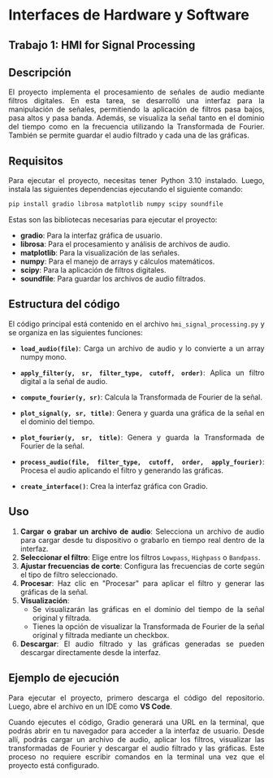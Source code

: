 <div align="justify">

# Interfaces de Hardware y Software

## Trabajo 1: HMI for Signal Processing

## Descripción

El proyecto implementa el procesamiento de señales de audio mediante filtros digitales. En esta tarea, se desarrolló una interfaz para la manipulación de señales, permitiendo la aplicación de filtros pasa bajos, pasa altos y pasa banda. Además, se visualiza la señal tanto en el dominio del tiempo como en la frecuencia utilizando la Transformada de Fourier. También se permite guardar el audio filtrado y cada una de las gráficas.

## Requisitos

Para ejecutar el proyecto, necesitas tener Python 3.10 instalado. Luego, instala las siguientes dependencias ejecutando el siguiente comando:
```bash
pip install gradio librosa matplotlib numpy scipy soundfile
```

Estas son las bibliotecas necesarias para ejecutar el proyecto:

- **gradio**: Para la interfaz gráfica de usuario.
- **librosa**: Para el procesamiento y análisis de archivos de audio.
- **matplotlib**: Para la visualización de las señales.
- **numpy**: Para el manejo de arrays y cálculos matemáticos.
- **scipy**: Para la aplicación de filtros digitales.
- **soundfile**: Para guardar los archivos de audio filtrados.

## Estructura del código

El código principal está contenido en el archivo `hmi_signal_processing.py` y se organiza en las siguientes funciones:

- **`load_audio(file)`**: Carga un archivo de audio y lo convierte a un array numpy mono.

- **`apply_filter(y, sr, filter_type, cutoff, order)`**: Aplica un filtro digital a la señal de audio.

- **`compute_fourier(y, sr)`**: Calcula la Transformada de Fourier de la señal.

- **`plot_signal(y, sr, title)`**: Genera y guarda una gráfica de la señal en el dominio del tiempo.

- **`plot_fourier(y, sr, title)`**: Genera y guarda la Transformada de Fourier de la señal.

- **`process_audio(file, filter_type, cutoff, order, apply_fourier)`**: Procesa el audio aplicando el filtro y generando las gráficas.

- **`create_interface()`**: Crea la interfaz gráfica con Gradio.

## Uso

1. **Cargar o grabar un archivo de audio**: Selecciona un archivo de audio para cargar desde tu dispositivo o grabarlo en tiempo real dentro de la interfaz.
2. **Seleccionar el filtro**: Elige entre los filtros `Lowpass`, `Highpass` o `Bandpass`.
3. **Ajustar frecuencias de corte**: Configura las frecuencias de corte según el tipo de filtro seleccionado.
4. **Procesar**: Haz clic en "Procesar" para aplicar el filtro y generar las gráficas de la señal.
5. **Visualización**:
   - Se visualizarán las gráficas en el dominio del tiempo de la señal original y filtrada.
   - Tienes la opción de visualizar la Transformada de Fourier de la señal original y filtrada mediante un checkbox.
6. **Descargar**: El audio filtrado y las gráficas generadas se pueden descargar directamente desde la interfaz.

## Ejemplo de ejecución

Para ejecutar el proyecto, primero descarga el código del repositorio. Luego, abre el archivo en un IDE como **VS Code**.

Cuando ejecutes el código, Gradio generará una URL en la terminal, que podrás abrir en tu navegador para acceder a la interfaz de usuario. Desde allí, podrás cargar un archivo de audio, aplicar los filtros, visualizar las transformadas de Fourier y descargar el audio filtrado y las gráficas. Este proceso no requiere escribir comandos en la terminal una vez que el proyecto está configurado.

</div>
